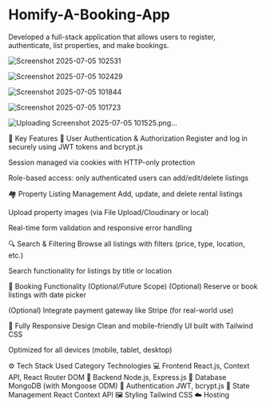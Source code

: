 # Homify-A-Booking-App
Developed a full-stack application that allows users to register, authenticate, list properties, and make bookings.







![Screenshot 2025-07-05 102531](https://github.com/user-attachments/assets/29519536-d029-4c63-90d1-975058d1e145)


![Screenshot 2025-07-05 102429](https://github.com/user-attachments/assets/81d2b685-086d-45fc-b79d-19598141436e)

![Screenshot 2025-07-05 101844](https://github.com/user-attachments/assets/2ee24c57-32ba-4c01-b891-f4f57af5b03d)

![Screenshot 2025-07-05 101723](https://github.com/user-attachments/assets/843a7a05-8fe6-4c96-9406-463e83ba66fa)



![Uploading Screenshot 2025-07-05 101525.png…]()













📌 Key Features
👤 User Authentication & Authorization
Register and log in securely using JWT tokens and bcrypt.js

Session managed via cookies with HTTP-only protection

Role-based access: only authenticated users can add/edit/delete listings

🏘️ Property Listing Management
Add, update, and delete rental listings

Upload property images (via File Upload/Cloudinary or local)

Real-time form validation and responsive error handling

🔍 Search & Filtering
Browse all listings with filters (price, type, location, etc.)

Search functionality for listings by title or location

🧾 Booking Functionality (Optional/Future Scope)
 (Optional) Reserve or book listings with date picker

 (Optional) Integrate payment gateway like Stripe (for real-world use)

📱 Fully Responsive Design
Clean and mobile-friendly UI built with Tailwind CSS

Optimized for all devices (mobile, tablet, desktop)

⚙️ Tech Stack Used
Category	Technologies
💻 Frontend	React.js, Context API, React Router DOM
🎯 Backend	Node.js, Express.js
💾 Database	MongoDB (with Mongoose ODM)
🔐 Authentication	JWT, bcrypt.js
🧠 State Management	React Context API
🖼️ Styling	Tailwind CSS
☁️ Hosting
